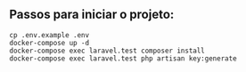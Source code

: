 ## Passos para iniciar o projeto:

```shell
cp .env.example .env
docker-compose up -d
docker-compose exec laravel.test composer install
docker-compose exec laravel.test php artisan key:generate
```
